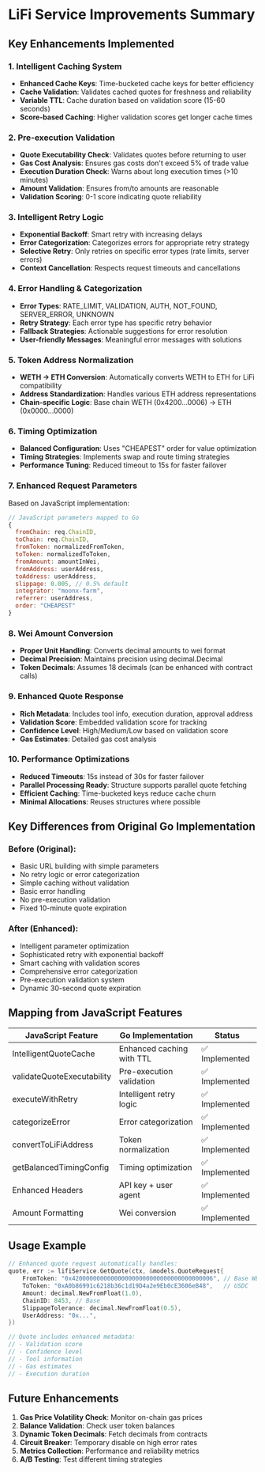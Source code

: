 # LiFi Service Improvements Summary

## Key Enhancements Implemented

### 1. Intelligent Caching System
- **Enhanced Cache Keys**: Time-bucketed cache keys for better efficiency
- **Cache Validation**: Validates cached quotes for freshness and reliability
- **Variable TTL**: Cache duration based on validation score (15-60 seconds)
- **Score-based Caching**: Higher validation scores get longer cache times

### 2. Pre-execution Validation
- **Quote Executability Check**: Validates quotes before returning to user
- **Gas Cost Analysis**: Ensures gas costs don't exceed 5% of trade value
- **Execution Duration Check**: Warns about long execution times (>10 minutes)
- **Amount Validation**: Ensures from/to amounts are reasonable
- **Validation Scoring**: 0-1 score indicating quote reliability

### 3. Intelligent Retry Logic
- **Exponential Backoff**: Smart retry with increasing delays
- **Error Categorization**: Categorizes errors for appropriate retry strategy
- **Selective Retry**: Only retries on specific error types (rate limits, server errors)
- **Context Cancellation**: Respects request timeouts and cancellations

### 4. Error Handling & Categorization
- **Error Types**: RATE_LIMIT, VALIDATION, AUTH, NOT_FOUND, SERVER_ERROR, UNKNOWN
- **Retry Strategy**: Each error type has specific retry behavior
- **Fallback Strategies**: Actionable suggestions for error resolution
- **User-friendly Messages**: Meaningful error messages with solutions

### 5. Token Address Normalization
- **WETH → ETH Conversion**: Automatically converts WETH to ETH for LiFi compatibility
- **Address Standardization**: Handles various ETH address representations
- **Chain-specific Logic**: Base chain WETH (0x4200...0006) → ETH (0x0000...0000)

### 6. Timing Optimization
- **Balanced Configuration**: Uses "CHEAPEST" order for value optimization
- **Timing Strategies**: Implements swap and route timing strategies
- **Performance Tuning**: Reduced timeout to 15s for faster failover

### 7. Enhanced Request Parameters
Based on JavaScript implementation:
```javascript
// JavaScript parameters mapped to Go
{
  fromChain: req.ChainID,
  toChain: req.ChainID,
  fromToken: normalizedFromToken,
  toToken: normalizedToToken,
  fromAmount: amountInWei,
  fromAddress: userAddress,
  toAddress: userAddress,
  slippage: 0.005, // 0.5% default
  integrator: "moonx-farm",
  referrer: userAddress,
  order: "CHEAPEST"
}
```

### 8. Wei Amount Conversion
- **Proper Unit Handling**: Converts decimal amounts to wei format
- **Decimal Precision**: Maintains precision using decimal.Decimal
- **Token Decimals**: Assumes 18 decimals (can be enhanced with contract calls)

### 9. Enhanced Quote Response
- **Rich Metadata**: Includes tool info, execution duration, approval address
- **Validation Score**: Embedded validation score for tracking
- **Confidence Level**: High/Medium/Low based on validation score
- **Gas Estimates**: Detailed gas cost analysis

### 10. Performance Optimizations
- **Reduced Timeouts**: 15s instead of 30s for faster failover
- **Parallel Processing Ready**: Structure supports parallel quote fetching
- **Efficient Caching**: Time-bucketed keys reduce cache churn
- **Minimal Allocations**: Reuses structures where possible

## Key Differences from Original Go Implementation

### Before (Original):
- Basic URL building with simple parameters
- No retry logic or error categorization
- Simple caching without validation
- Basic error handling
- No pre-execution validation
- Fixed 10-minute quote expiration

### After (Enhanced):
- Intelligent parameter optimization
- Sophisticated retry with exponential backoff
- Smart caching with validation scores
- Comprehensive error categorization
- Pre-execution validation system
- Dynamic 30-second quote expiration

## Mapping from JavaScript Features

| JavaScript Feature | Go Implementation | Status |
|-------------------|------------------|---------|
| IntelligentQuoteCache | Enhanced caching with TTL | ✅ Implemented |
| validateQuoteExecutability | Pre-execution validation | ✅ Implemented |
| executeWithRetry | Intelligent retry logic | ✅ Implemented |
| categorizeError | Error categorization | ✅ Implemented |
| convertToLiFiAddress | Token normalization | ✅ Implemented |
| getBalancedTimingConfig | Timing optimization | ✅ Implemented |
| Enhanced Headers | API key + user agent | ✅ Implemented |
| Amount Formatting | Wei conversion | ✅ Implemented |

## Usage Example

```go
// Enhanced quote request automatically handles:
quote, err := lifiService.GetQuote(ctx, &models.QuoteRequest{
    FromToken: "0x4200000000000000000000000000000000000006", // Base WETH
    ToToken: "0xA0b86991c6218b36c1d19D4a2e9Eb0cE3606eB48",   // USDC
    Amount: decimal.NewFromFloat(1.0),
    ChainID: 8453, // Base
    SlippageTolerance: decimal.NewFromFloat(0.5),
    UserAddress: "0x...",
})

// Quote includes enhanced metadata:
// - Validation score
// - Confidence level
// - Tool information
// - Gas estimates
// - Execution duration
```

## Future Enhancements

1. **Gas Price Volatility Check**: Monitor on-chain gas prices
2. **Balance Validation**: Check user token balances
3. **Dynamic Token Decimals**: Fetch decimals from contracts
4. **Circuit Breaker**: Temporary disable on high error rates
5. **Metrics Collection**: Performance and reliability metrics
6. **A/B Testing**: Test different timing strategies 